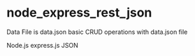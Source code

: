 # node_express_rest_json
Data File is data.json
 basic CRUD operations with data.json file
 
 
 Node.js
 express.js
 JSON
